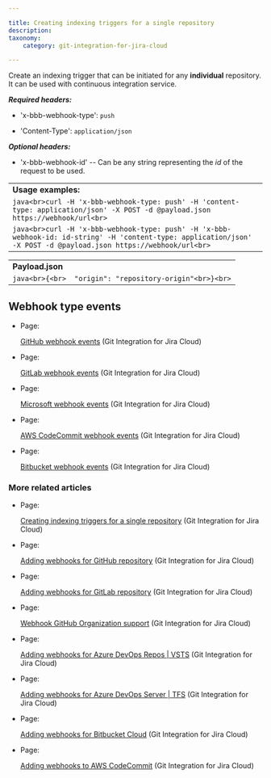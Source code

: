 ```yaml
---

title: Creating indexing triggers for a single repository
description:
taxonomy:
    category: git-integration-for-jira-cloud

---
```

Create an indexing trigger that can be initiated for any **individual** repository. It can be used with continuous integration service.

_**Required headers:**_

*   'x-bbb-webhook-type': `push`

*   'Content-Type': `application/json`


_**Optional headers:**_

*   'x-bbb-webhook-id' -- Can be any string representing the _id_ of the request to be used.


|     |
| --- |
| **Usage examples:** |
| ```java<br>curl -H 'x-bbb-webhook-type: push' -H 'content-type: application/json' -X POST -d @payload.json https://webhook/url<br>``` |
| ```java<br>curl -H 'x-bbb-webhook-type: push' -H 'x-bbb-webhook-id: id-string' -H 'content-type: application/json' -X POST -d @payload.json https://webhook/url<br>``` |

|     |
| --- |
| **Payload.json** |
| ```java<br>{<br>  "origin": "repository-origin"<br>}<br>``` |

## Webhook type events

*   Page:

    [GitHub webhook events](/wiki/spaces/GITCLOUD/pages/1921482779/GitHub+webhook+events) (Git Integration for Jira Cloud)

*   Page:

    [GitLab webhook events](/wiki/spaces/GITCLOUD/pages/1922465801/GitLab+webhook+events) (Git Integration for Jira Cloud)

*   Page:

    [Microsoft webhook events](/wiki/spaces/GITCLOUD/pages/1921876015/Microsoft+webhook+events) (Git Integration for Jira Cloud)

*   Page:

    [AWS CodeCommit webhook events](/wiki/spaces/GITCLOUD/pages/1922203671/AWS+CodeCommit+webhook+events) (Git Integration for Jira Cloud)

*   Page:

    [Bitbucket webhook events](/wiki/spaces/GITCLOUD/pages/1921548328/Bitbucket+webhook+events) (Git Integration for Jira Cloud)


### More related articles

*   Page:

    [Creating indexing triggers for a single repository](/wiki/spaces/GITCLOUD/pages/171213231/Creating+indexing+triggers+for+a+single+repository) (Git Integration for Jira Cloud)

*   Page:

    [Adding webhooks for GitHub repository](/wiki/spaces/GITCLOUD/pages/171377213/Adding+webhooks+for+GitHub+repository) (Git Integration for Jira Cloud)

*   Page:

    [Adding webhooks for GitLab repository](/wiki/spaces/GITCLOUD/pages/171377217/Adding+webhooks+for+GitLab+repository) (Git Integration for Jira Cloud)

*   Page:

    [Webhook GitHub Organization support](/wiki/spaces/GITCLOUD/pages/171278791/Webhook+GitHub+Organization+support) (Git Integration for Jira Cloud)

*   Page:

    [Adding webhooks for Azure DevOps Repos | VSTS](/wiki/spaces/GITCLOUD/pages/172294150/Adding+webhooks+for+Azure+DevOps+Repos+%7C+VSTS) (Git Integration for Jira Cloud)

*   Page:

    [Adding webhooks for Azure DevOps Server | TFS](/wiki/spaces/GITCLOUD/pages/234782736/Adding+webhooks+for+Azure+DevOps+Server+%7C+TFS) (Git Integration for Jira Cloud)

*   Page:

    [Adding webhooks for Bitbucket Cloud](/wiki/spaces/GITCLOUD/pages/467271681/Adding+webhooks+for+Bitbucket+Cloud) (Git Integration for Jira Cloud)

*   Page:

    [Adding webhooks to AWS CodeCommit](/wiki/spaces/GITCLOUD/pages/864288787/Adding+webhooks+to+AWS+CodeCommit) (Git Integration for Jira Cloud)